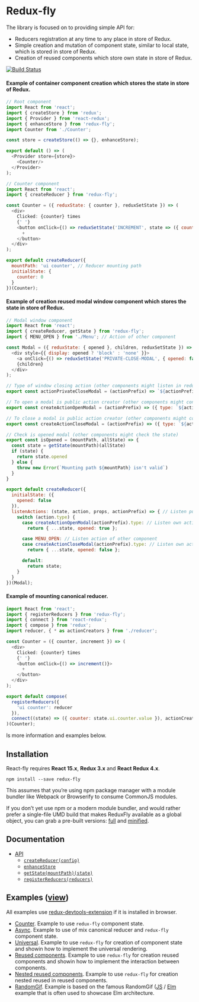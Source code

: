 # Redux-fly
The library is focused on to providing simple API for:
* Reducers registration at any time to any place in store of Redux.
* Simple creation and mutation of component state, similar to local state, which is stored in store of Redux.
* Creation of reused components which store own state in store of Redux.

[![Build Status](https://travis-ci.org/MrEfrem/redux-fly.svg?branch=master)](https://travis-ci.org/MrEfrem/redux-fly)

#### Example of container component creation which stores the state in store of Redux.
```javascript
// Root component
import React from 'react';
import { createStore } from 'redux';
import { Provider } from 'react-redux';
import { enhanceStore } from 'redux-fly';
import Counter from './Counter';

const store = createStore(() => {}, enhanceStore);

export default () => (
  <Provider store={store}>
    <Counter/>
  </Provider>
);

// Counter component
import React from 'react';
import { createReducer } from 'redux-fly';

const Counter = ({ reduxState: { counter }, reduxSetState }) => (
  <div>
    Clicked: {counter} times
    {' '}
    <button onClick={() => reduxSetState('INCREMENT', state => ({ counter: state.counter + 1 }))}>
      +
    </button>
  </div>
);

export default createReducer({
  mountPath: 'ui counter', // Reducer mounting path
  initialState: {
    counter: 0
  }
})(Counter);
```

#### Example of creation reused modal window component which stores the state in store of Redux.
```javascript
// Modal window component
import React from 'react';
import { createReducer, getState } from 'redux-fly';
import { MENU_OPEN } from './Menu'; // Action of other component

const Modal = ({ reduxState: { opened }, children, reduxSetState }) => (
  <div style={{ display: opened ? 'block' : 'none' }}>
    <a onClick={() => reduxSetState('PRIVATE-CLOSE-MODAL', { opened: false })}>&times;</a>
    {children}
  </div>
);

// Type of window closing action (other components might listen in reducers)
export const actionPrivateCloseModal = (actionPrefix) => `${actionPrefix}/@PRIVATE-CLOSE-MODAL`;

// To open a modal is public action creator (other components might control the state)
export const createActionOpenModal = (actionPrefix) => ({ type: `${actionPrefix}/PUBLIC-OPEN-MODAL` });

// To close a modal is public action creator (other components might control the state)
export const createActionCloseModal = (actionPrefix) => ({ type: `${actionPrefix}/PUBLIC-CLOSE-MODAL` });

// Check is opened modal (other components might check the state)
export const isOpened = (mountPath, allState) => {
  const state = getState(mountPath)(allState)
  if (state) {
    return state.opened
  } else {
    throw new Error(`Mounting path ${mountPath} isn't valid`)
  }
}

export default createReducer({
  initialState: ({
    opened: false
  }),
  listenActions: (state, action, props, actionPrefix) => { // Listen public actions
    switch (action.type) {
      case createActionOpenModal(actionPrefix).type: // Listen own action
        return { ...state, opened: true };

      case MENU_OPEN: // Listen action of other component
      case createActionCloseModal(actionPrefix).type: // Listen own action
        return { ...state, opened: false };

      default:
        return state;
    }
  }
})(Modal);
```

#### Example of mounting canonical reducer.
```javascript
import React from 'react';
import { registerReducers } from 'redux-fly';
import { connect } from 'react-redux';
import { compose } from 'redux';
import reducer, { * as actionCreators } from './reducer';

const Counter = ({ counter, increment }) => (
  <div>
    Clicked: {counter} times
    {' '}
    <button onClick={() => increment()}>
      +
    </button>
  </div>
);

export default compose(
  registerReducers({
    'ui counter': reducer
  }),
  connect((state) => ({ counter: state.ui.counter.value }), actionCreators)
)(Counter);
```

Is more information and examples below.

## Installation
React-fly requires **React 15.x**, **Redux 3.x** and **React Redux 4.x**.
```
npm install --save redux-fly
```

This assumes that you’re using npm package manager with a module bundler like Webpack or Browserify to consume CommonJS modules.

If you don’t yet use npm or a modern module bundler, and would rather prefer a single-file UMD build that makes ReduxFly available as a global object, you can grab a pre-built versions: [full](https://unpkg.com/redux-fly/dist/redux-fly.js) and
 [minified](https://unpkg.com/redux-fly/dist/redux-fly.min.js).

## Documentation
* [API](docs/API.md#api)
  * [`createReducer(config)`](docs/API.md#createreducerconfig)
  * [`enhanceStore`](docs/API.md#enhancestore)
  * [`getState(mountPath)(state)`](docs/API.md#getstatemountpathstate)
  * [`registerReducers(reducers)`](docs/API.md#registerreducersreducers)

## Examples ([view](https://mrefrem.github.io/))
All examples use [redux-devtools-extension](https://github.com/zalmoxisus/redux-devtools-extension) if it is installed in browser.
* [Counter](examples/counter). Example to use `redux-fly` component state.
* [Async](examples/async). Example to use of mix canonical reducer and `redux-fly` component state.
* [Universal](examples/universal). Example to use `redux-fly` for creation of component state and showin how to implement the universal rendering.
* [Reused components](examples/reused_components). Example to use `redux-fly` for creation reused components and showin how to implement the interaction between components.
* [Nested reused components](examples/nested_reused_components). Example to use `redux-fly` for creation nested reused in reused components.
* [RandomGif](examples/random_gif). Example is based on the famous RandomGif ([JS](https://github.com/jarvisaoieong/redux-architecture) / [Elm](https://github.com/evancz/elm-architecture-tutorial)
  example that is often used to showcase Elm architecture.<br/>
